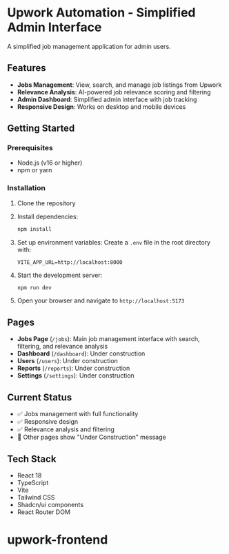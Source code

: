 # Upwork Automation - Simplified Admin Interface

A simplified job management application for admin users.

## Features

- **Jobs Management**: View, search, and manage job listings from Upwork
- **Relevance Analysis**: AI-powered job relevance scoring and filtering
- **Admin Dashboard**: Simplified admin interface with job tracking
- **Responsive Design**: Works on desktop and mobile devices

## Getting Started

### Prerequisites

- Node.js (v16 or higher)
- npm or yarn

### Installation

1. Clone the repository
2. Install dependencies:
   ```bash
   npm install
   ```

3. Set up environment variables:
   Create a `.env` file in the root directory with:
   ```
   VITE_APP_URL=http://localhost:8000
   ```

4. Start the development server:
   ```bash
   npm run dev
   ```

5. Open your browser and navigate to `http://localhost:5173`



## Pages

- **Jobs Page** (`/jobs`): Main job management interface with search, filtering, and relevance analysis
- **Dashboard** (`/dashboard`): Under construction
- **Users** (`/users`): Under construction  
- **Reports** (`/reports`): Under construction
- **Settings** (`/settings`): Under construction

## Current Status

- ✅ Jobs management with full functionality
- ✅ Responsive design
- ✅ Relevance analysis and filtering
- 🚧 Other pages show "Under Construction" message

## Tech Stack

- React 18
- TypeScript
- Vite
- Tailwind CSS
- Shadcn/ui components
- React Router DOM
# upwork-frontend
